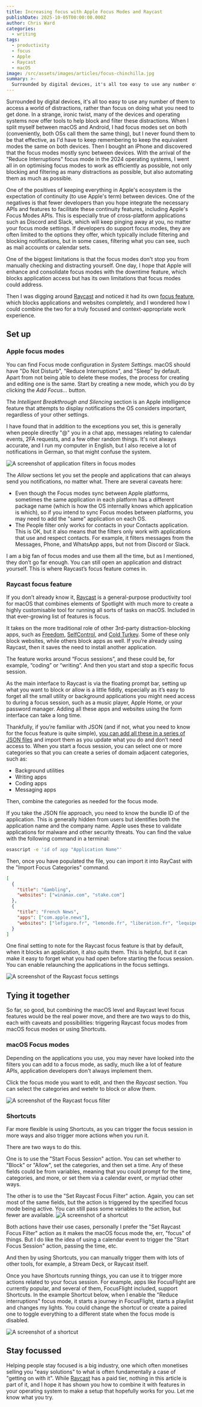 ```yaml
---
title: Increasing focus with Apple Focus Modes and Raycast
publishDate: 2025-10-05T00:00:00.000Z
author: Chris Ward
categories:
  - writing
tags:
  - productivity
  - focus
  - Apple
  - Raycast
  - macOS
image: /src/assets/images/articles/focus-chinchilla.jpg
summary: >-
  Surrounded by digital devices, it's all too easy to use any number of them to access a world of distractions, rather than focus on doing what you need to get done. In a strange, ironic twist, many of the devices and operating systems now offer tools to help block and filter these distractions. When I split myself between macOS and Android, I had focus modes set on both (conveniently, both OSs call them the same thing), but I never found them to be that effective, as I'd have to keep remembering to keep the equivalent modes the same on both devices. Then I bought an iPhone and discovered that the focus modes mostly sync between devices.  With the arrival of the "Reduce Interruptions" focus mode in the 2024 operating systems, I went all in on optimising focus modes to work as efficiently as possible, not only blocking and filtering as many distractions as possible, but also automating them as much as possible.
---
```


Surrounded by digital devices, it's all too easy to use any number of them to access a world of distractions, rather than focus on doing what you need to get done. In a strange, ironic twist, many of the devices and operating systems now offer tools to help block and filter these distractions. When I split myself between macOS and Android, I had focus modes set on both (conveniently, both OSs call them the same thing), but I never found them to be that effective, as I'd have to keep remembering to keep the equivalent modes the same on both devices. Then I bought an iPhone and discovered that the focus modes mostly sync between devices. With the arrival of the "Reduce Interruptions" focus mode in the 2024 operating systems, I went all in on optimising focus modes to work as efficiently as possible, not only blocking and filtering as many distractions as possible, but also automating them as much as possible.

One of the positives of keeping everything in Apple's ecosystem is the expectation of continuity (to use Apple's term) between devices. One of the negatives is that fewer developers than you hope integrate the necessary APIs and features to facilitate these continuity features, including Apple's Focus Modes APIs. This is especially true of cross-platform applications such as Discord and Slack, which will keep pinging away at you, no matter your focus mode settings. If developers do support focus modes, they are often limited to the options they offer, which typically include filtering and blocking notifications, but in some cases, filtering what you can see, such as mail accounts or calendar sets.

One of the biggest limitations is that the focus modes don't stop you from manually checking and distracting yourself. One day, I hope that Apple will enhance and consolidate focus modes with the downtime feature, which blocks application access but has its own limitations that focus modes could address.

Then I was digging around [Raycast](https//go.chrischinchilla.com/raycast) and noticed it had its own [focus feature](https://www.raycast.com/core-features/focus), which blocks applications and websites completely, and I wondered how I could combine the two for a truly focused and context-appropriate work experience.

## Set up

### Apple focus modes

You can find Focus mode configuration in _System Settings_. macOS should have "Do Not Disturb", "Reduce Interruptions", and "Sleep" by default. Apart from not being able to delete these modes, the process for creating and editing one is the same. Start by creating a new mode, which you do by clicking the _Add Focus…_ button.

The _Intelligent Breakthrough and Silencing_ section is an Apple intelligence feature that attempts to display notifications the OS considers important, regardless of your other settings.

I have found that in addition to the exceptions you set, this is generally when people directly "@" you in a chat app, messages relating to calendar events, 2FA requests, and a few other random things. It's not always accurate, and I run my computer in English, but I also receive a lot of notifications in German, so that might confuse the system.

![A screenshot of application filters in focus modes](/src/assets/images/articles/focus-app-filters.jpeg)

The _Allow_ sections let you set the people and applications that can always send you notifications, no matter what. There are several caveats here:

- Even though the Focus modes sync between Apple platforms, sometimes the same application in each platform has a different package name (which is how the OS internally knows which application is which), so if you intend to sync Focus modes between platforms, you may need to add the "same" application on each OS.
- The People filter only works for contacts in your Contacts application. This is OK, but it also means that the filters only work with applications that use and respect contacts. For example, it filters messages from the Messages, Phone, and WhatsApp apps, but not from Discord or Slack.

I am a big fan of focus modes and use them all the time, but as I mentioned, they don’t go far enough. You can still open an application and distract yourself. This is where Raycast’s focus feature comes in.

### Raycast focus feature

If you don’t already know it, [Raycast](https://go.chrischinchilla.com/raycast) is a general-purpose productivity tool for macOS that combines elements of Spotlight with much more to create a highly customisable tool for running all sorts of tasks on macOS. Included in that ever-growing list of features is focus.

It takes on the more traditional role of other 3rd-party distraction-blocking apps, such as [Freedom](https://freedom.to), [SelfControl](https://selfcontrolapp.com), and [Cold Turkey](https://getcoldturkey.com). Some of these only block websites, while others block apps as well. If you’re already using Raycast, then it saves the need to install another application.

The feature works around “Focus sessions”, and these could be, for example, “coding” or “writing”. And then you start and stop a specific focus session.

As the main interface to Raycast is via the floating prompt bar, setting up what you want to block or allow is a little fiddly, especially as it’s easy to forget all the small utility or background applications you might need access to during a focus session, such as a music player, Apple Home, or your password manager. Adding all these apps and websites using the form interface can take a long time.

Thankfully, if you’re familiar with JSON (and if not, what you need to know for the focus feature is quite simple), [you can add all these in a series of JSON files](https://manual.raycast.com/focus/how-to-import-focus-categories) and import them as you update what you do and don’t need access to. When you start a focus session, you can select one or more categories so that you can create a series of domain adjacent categories, such as:

- Background utilities
- Writing apps
- Coding apps
- Messaging apps

Then, combine the categories as needed for the focus mode.

If you take the JSON file approach, you need to know the bundle ID of the application. This is generally hidden from users but identifies both the application name and the company name. Apple uses these to validate applications for malware and other security threats. You can find the value with the following command in a terminal:

```bash
osascript -e 'id of app "Application Name"'
```

Then, once you have populated the file, you can import it into RayCast with the "Import Focus Categories" command.

```json
[
  {
    "title": "Gambling",
    "websites": ["winamax.com", "stake.com"]
  },
  {
    "title": "French News",
    "apps": ["com.apple.news"],
    "websites": ["lefigaro.fr", "lemonde.fr", "liberation.fr", "lequipe.fr"]
  }
]
```

One final setting to note for the Raycast focus feature is that by default, when it blocks an application, it also quits them. This is helpful, but it can make it easy to forget what you had open before starting the focus session. You can enable relaunching the applications in the focus settings.

![A screenshot of the Raycast focus settings](/src/assets/images/articles/raycast-focus-quit.png)

## Tying it together

So far, so good, but combining the macOS level and Raycast level focus features would be the real power move, and there are two ways to do this, each with caveats and possibilities: triggering Raycast focus modes from macOS focus modes or using Shortcuts.

### macOS Focus modes

Depending on the applications you use, you may never have looked into the filters you can add to a focus mode, as sadly, much like a lot of feature APIs, application developers don't always implement them.

Click the focus mode you want to edit, and then the _Raycast_ section. You can select the categories and wetehr to block or allow them.

![A screenshot of the Raycast focus filter](/src/assets/images/articles/add-raycast-focus-filter.jpeg)

### Shortcuts

Far more flexible is using Shortcuts, as you can trigger the focus session in more ways and also trigger more actions when you run it.

There are two ways to do this.

One is to use the "Start Focus Session" action. You can set whether to "Block" or "Allow", set the categories, and then set a time. Any of these fields could be from variables, meaning that you could prompt for the time, categories, and more, or set them via a calendar event, or myriad other ways.

The other is to use the "Set Raycast Focus Filter" action. Again, you can set most of the same fields, but the action is triggered by the specified focus mode being active. You can still pass some variables to the action, but fewer are available.
![A screenshot of a shortcut](/src/assets/images/articles/focus-shortcut.jpeg)

Both actions have their use cases, personally I prefer the "Set Raycast Focus Filter" action as it makes the macOS focus mode the, err, "focus" of things. But I do like the idea of using a calendar event to trigger the "Start Focus Session" action, passing the time, etc.

And then by using Shortcuts, you can manually trigger them with lots of other tools, for example, a Stream Deck, or Raycast itself.

Once you have Shortcuts running things, you can use it to trigger more actions related to your focus session. For example, apps like FocusFlight are currently popular, and several of them, FocusFlight included, support Shortcuts. In the example Shortcut below, when I enable the "Reduce interruptions" focus mode, it starts a journey in FocusFlight, starts a playlist and changes my lights. You could change the shortcut or create a paired one to toggle everything to a different state when the focus mode is disabled.

![A screenshot of a shortcut](/src/assets/images/articles/focus-shortcut-example.jpeg)

## Stay focussed

Helping people stay focused is a big industry, one which often monetises selling you "easy solutions" to what is often fundamentally a case of "getting on with it". While [Raycast](https://go.chrischinchilla.com/raycast) has a paid tier, nothing in this article is part of it, and I hope it has shown you how to combine it with features in your operating system to make a setup that hopefully works for you. Let me know what you try.
